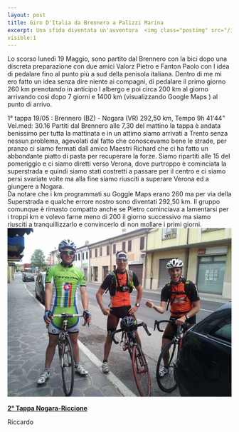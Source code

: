 ```yaml
---
layout: post
title: Giro D'Italia da Brennero a Palizzi Marina 
excerpt: Una sfida diventata un'avventura  <img class="postimg" src="/images/giroitalia/mare.jpg">
visible:1
---
```


Lo scorso lunedì 19 Maggio, sono partito dal Brennero con la bici dopo una discreta preparazione con due amici Valorz Pietro e Fanton Paolo con l idea di pedalare fino al punto più a sud della penisola italiana.
Dentro di me mi ero fatto un idea senza dire niente ai compagni, di pedalare il primo giorno 260 km prenotando in anticipo l albergo e poi circa 200 km al giorno arrivando così dopo 7 giorni e 1400 km (visualizzando Google Maps )  al punto di arrivo.

1° tappa 19/05 : Brennero (BZ) - Nogara (VR) 292,50 km, Tempo 9h 41'44" Vel.med: 30.16
Partiti dal Brennero alle 7,30 del mattino la tappa è andata benissimo per tutta la mattinata e in un attimo siamo arrivati a Trento senza nessun problema, agevolati dal fatto che conoscevamo bene le strade, per pranzo ci siamo fermati dall amico Maestri Richard che ci ha fatto un abbondante piatto di pasta per recuperare la forze. Siamo ripartiti alle 15 del pomeriggio e ci siamo diretti verso Verona, dove purtroppo è cominciata la superstrada e quindi siamo stati costretti a passare per il centro e ci siamo persi svariate volte ma alla fine siamo riusciti a superare Verona ed a giungere a Nogara.<br>
Da notare che i km programmati su Goggle Maps erano 260 ma per via della Superstrada e qualche errore nostro sono diventati 292,50 km. Il gruppo comunque è rimasto compatto anche se Pietro cominciava a lamentarsi per i troppi km e volevo farne meno di 200 il giorno successivo ma siamo riusciti a tranquillizzarlo e convincerlo di non mollare i primi giorni.<br>
<a href="/images/1tappa.jpg"><img class="postimg" src="/images/giroitalia/1tappa.jpg"></a>
<a href="/2014/05/26/2Tappa/"><p class="correlatedPost"><b>2° Tappa Nogara-Riccione</b></p></a>
Riccardo 
